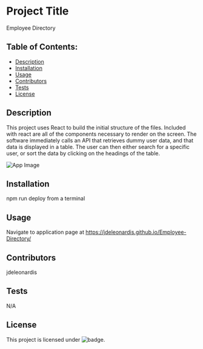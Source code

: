 


# Project Title
Employee Directory

## Table of Contents:
- [Description](#Description)
- [Installation](#Installation)
- [Usage](#Usage)
- [Contributors](#Contributors)
- [Tests](#Tests)
- [License](#License)

## Description
This project uses React to build the initial structure of the files.  Included with react are all of the components necessary to render on the screen.  The software immediately calls an API that retrieves dummy user data, and that data is displayed in a table.  The user can then either search for a specific user, or sort the data by clicking on the headings of the table.

![App Image](https://user-images.githubusercontent.com/58078950/88947969-4d5eb580-d25f-11ea-9687-35fce89757f9.png)

## Installation
npm run deploy from a terminal

## Usage
Navigate to application page at https://jdeleonardis.github.io/Employee-Directory/

## Contributors
jdeleonardis

## Tests
N/A

## License
This project is licensed under ![badge](https://img.shields.io/badge/License-MIT-blue).


